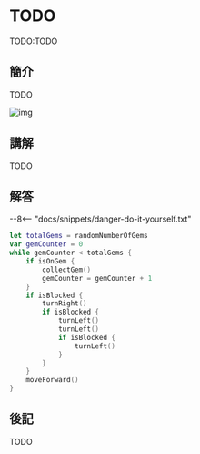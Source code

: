 # TODO

TODO:TODO

## 簡介

TODO

![img](https://imagedelivery.net/cdkaXPuFls5qlrh3GM4hfA/cd76dbd6-d0de-485a-7b20-923b9c9c3500/public)

## 講解

TODO

## 解答

--8<-- "docs/snippets/danger-do-it-yourself.txt"

```swift linenums="1"
let totalGems = randomNumberOfGems
var gemCounter = 0
while gemCounter < totalGems {
    if isOnGem {
        collectGem()
        gemCounter = gemCounter + 1
    }
    if isBlocked {
        turnRight()
        if isBlocked {
            turnLeft()
            turnLeft()
            if isBlocked {
                turnLeft()
            }
        }
    }
    moveForward()
}
```

## 後記

TODO

